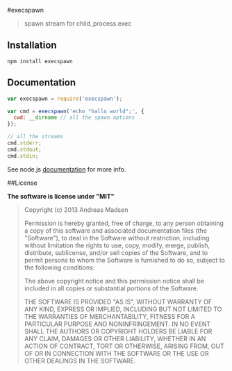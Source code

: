 #execspawn

> spawn stream for child_process.exec

## Installation

```sheel
npm install execspawn
```

## Documentation

```JavaScript
var execspawn = require('execspawn');

var cmd = execspawn('echo "hallo world";', {
  cwd: __dirname // all the spawn options
});

// all the streams
cmd.stderr;
cmd.stdout;
cmd.stdin;
```

See node.js [documentation](http://nodejs.org/api/child_process.html#child_process_child_process_spawn_command_args_options)
for more info.

##License

**The software is license under "MIT"**

> Copyright (c) 2013 Andreas Madsen
>
> Permission is hereby granted, free of charge, to any person obtaining a copy
> of this software and associated documentation files (the "Software"), to deal
> in the Software without restriction, including without limitation the rights
> to use, copy, modify, merge, publish, distribute, sublicense, and/or sell
> copies of the Software, and to permit persons to whom the Software is
> furnished to do so, subject to the following conditions:
>
> The above copyright notice and this permission notice shall be included in
> all copies or substantial portions of the Software.
>
> THE SOFTWARE IS PROVIDED "AS IS", WITHOUT WARRANTY OF ANY KIND, EXPRESS OR
> IMPLIED, INCLUDING BUT NOT LIMITED TO THE WARRANTIES OF MERCHANTABILITY,
> FITNESS FOR A PARTICULAR PURPOSE AND NONINFRINGEMENT. IN NO EVENT SHALL THE
> AUTHORS OR COPYRIGHT HOLDERS BE LIABLE FOR ANY CLAIM, DAMAGES OR OTHER
> LIABILITY, WHETHER IN AN ACTION OF CONTRACT, TORT OR OTHERWISE, ARISING FROM,
> OUT OF OR IN CONNECTION WITH THE SOFTWARE OR THE USE OR OTHER DEALINGS IN
> THE SOFTWARE.
